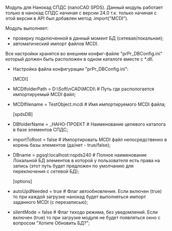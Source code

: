 Модуль для Нанокад СПДС (nanoCAD SPDS). 
Данный модуль работает только в нанокад СПДС начиная с версии 24.0 т.к. только начиная с этой версии в API был добавлен метод .import("MCDI").

Модуль выполняет:
- проверку подключенной в данный момент БД (сетевая/локальная);
- автоматический импорт файлов MCDI.

Все настройки хранятся во внешнем конфиг-файле "prPr_DBConfig.ini" который должен быть расположен в одном каталоге вместе с *.dll.

- Настройка файла конфигурации "prPr_DBConfig.ini":
 
  [MCDI]
- MCDIfolderPath = D:\Soft\nCAD\MCDI\    # Путь где распологается импортируемый MCDI файл;
- MCDIfilename = TestObject.mcdi    # Имя импортируемого MCDI файла;
 
  [spdsDB]
- DBfolderName = _НАНО-ПРОЕКТ    # Наименование целевого каталога в базе элементов СПДС;
- importToRoot = false    # Импортировать MCDI файл непосредственно в корень базы элементов (да/нет - true/false);
- DBname = pgsql:localhost:nspds240    # Полное наименование Локальной БД элементов в которой у пользователя есть права на запись (этот путь будет предложен по умолчанию для переключения с сетевой БД);
 
  [options]
- autoUpdNeeded = true    # Флаг автообновления. Если включен (true) то при каждой загрузке нанокад будет выполняться импорт заданного MCDI (с перезаписью);
- silentMode = false    # Флаг тиходо режима, без уведомлений. Если включен (true) то при загрузке модуля не будет появляться окно с вопросом "Хотите Обновить БД?";
